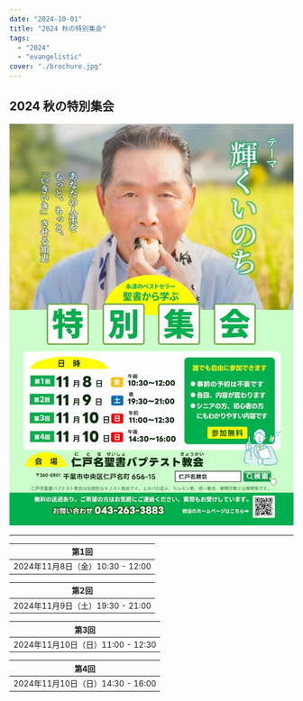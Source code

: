 ```yaml
---
date: "2024-10-01"
title: "2024 秋の特別集会"
tags:
  - "2024"
  - "evangelistic"
cover: "./brochure.jpg"
---
```


## 2024 秋の特別集会

![](./brochure.jpg)

---

| 第1回 |
| ------------------------------- |
| 2024年11月8日（金）10:30 - 12:00 |

| 第2回 |
| ------------------------------- |
| 2024年11月9日（土）19:30 - 21:00 |

| 第3回 |
| ------------------------------- |
| 2024年11月10日（日）11:00 - 12:30 |

| 第4回 |
| ------------------------------- |
| 2024年11月10日（日）14:30 - 16:00 |


